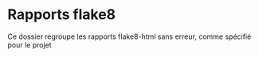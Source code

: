 # Rapports flake8
Ce dossier regroupe les rapports flake8-html sans erreur, comme spécifié pour le projet
